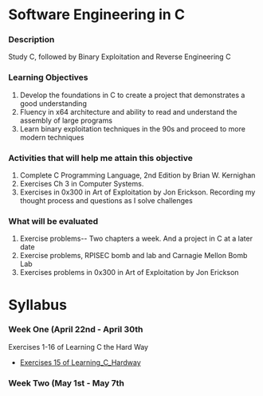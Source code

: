 # **Software Engineering in C**

### **Description**
Study C, followed by Binary Exploitation and Reverse Engineering C

 ### **Learning Objectives**
1. Develop the foundations in C to create a project that demonstrates a good understanding 
2. Fluency in x64 architecture and ability to read and understand the assembly of large programs
3. Learn binary exploitation techniques in the 90s and proceed to more modern techniques

### **Activities that will help me attain this objective**
1. Complete C Programming Language, 2nd Edition by Brian W. Kernighan
2. Exercises Ch 3 in Computer Systems.
3. Exercises in 0x300 in Art of Exploitation by Jon Erickson. Recording my thought process and questions as I solve challenges

### **What will be evaluated**
1. Exercise problems-- Two chapters a week. And a project in C at a later date 
2. Exercise problems, RPISEC bomb and lab and Carnagie Mellon Bomb Lab
3. Exercises problems in 0x300 in Art of Exploitation by Jon Erickson

# **Syllabus**

### **Week One (April 22nd - April 30th**
Exercises 1-16 of Learning C the Hard Way
* [Exercises 15 of Learning_C_Hardway](Learning_C_Hardway/README_EX15.md)


### **Week Two (May 1st - May 7th**
